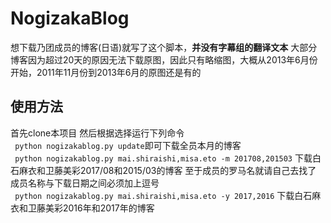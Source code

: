 # NogizakaBlog
想下载乃团成员的博客(日语)就写了这个脚本，__并没有字幕组的翻译文本__
大部分博客因为超过20天的原因无法下载原图，因此只有略缩图，大概从2013年6月份开始，2011年11月份到2013年6月的原图还是有的

## 使用方法
首先clone本项目 然后根据选择运行下列命令</br>
`` python nogizakablog.py update``即可下载全员本月的博客</br>
`` python nogizakablog.py mai.shiraishi,misa.eto -m 201708,201503`` 下载白石麻衣和卫藤美彩2017/08和2015/03的博客 至于成员的罗马名就请自己去找了
成员名称与下载日期之间必须加上逗号</br>
`` python nogizakablog.py mai.shiraishi,misa.eto -y 2017,2016`` 下载白石麻衣和卫藤美彩2016年和2017年的博客
